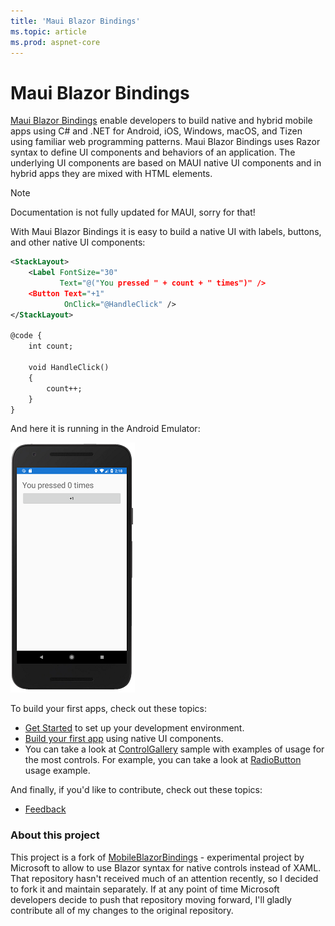 ```yaml
---
title: 'Maui Blazor Bindings'
ms.topic: article
ms.prod: aspnet-core
---
```


# Maui Blazor Bindings

[Maui Blazor Bindings](https://github.com/Dreamescaper/BlazorBindings.Maui) enable developers to build native and hybrid mobile apps using C# and .NET for Android, iOS, Windows, macOS, and Tizen using familiar web programming patterns. Maui Blazor Bindings uses Razor syntax to define UI components and behaviors of an application. The underlying UI components are based on MAUI native UI components and in hybrid apps they are mixed with HTML elements.

> [!NOTE]
> Documentation is not fully updated for MAUI, sorry for that!

With Maui Blazor Bindings it is easy to build a native UI with labels, buttons, and other native UI components:

```xml
<StackLayout>
    <Label FontSize="30"
           Text="@("You pressed " + count + " times")" />
    <Button Text="+1"
            OnClick="@HandleClick" />
</StackLayout>

@code {
    int count;

    void HandleClick()
    {
        count++;
    }
}
```

And here it is running in the Android Emulator:

[ ![Simple native app running in the Android Emulator](./media/index/hello-world-inline.png) ](./media/index/hello-world-expanded.png#lightbox)

To build your first apps, check out these topics:

* [Get Started](get-started.md) to set up your development environment.
* [Build your first app](walkthroughs/build-first-app.md) using native UI components.
* You can take a look at [ControlGallery](https://github.com/Dreamescaper/BlazorBindings.Maui/tree/main/samples/ControlGallery) sample with examples of usage for the most controls. For example, you can take a look at [RadioButton](https://github.com/Dreamescaper/BlazorBindings.Maui/blob/main/samples/ControlGallery/Views/SetValues/RadioButtonPage.razor) usage example.


And finally, if you'd like to contribute, check out these topics:

* [Feedback](contribute/feedback.md)


### About this project

This project is a fork of [MobileBlazorBindings](https://github.com/dotnet/MobileBlazorBindings) - experimental project by Microsoft to allow to use Blazor syntax for native controls instead of XAML. That repository hasn't received much of an attention recently, so I decided to fork it and maintain separately. If at any point of time Microsoft developers decide to push that repository moving forward, I'll gladly contribute all of my changes to the original repository. 
